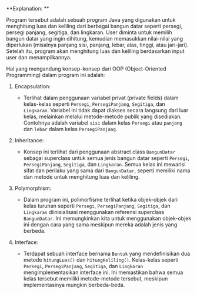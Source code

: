 **Explanation: **

Program tersebut adalah sebuah program Java yang digunakan untuk menghitung luas dan keliling dari berbagai bangun datar seperti persegi, persegi panjang, segitiga, dan lingkaran. User diminta untuk memilih bangun datar yang ingin dihitung, kemudian memasukkan nilai-nilai yang diperlukan (misalnya panjang sisi, panjang, lebar, alas, tinggi, atau jari-jari). Setelah itu, program akan menghitung luas dan keliling berdasarkan input user dan menampilkannya.

Hal yang mengandung konsep-konsep dari OOP (Object-Oriented Programming) dalam program ini adalah:

1. Encapsulation: 
   - Terlihat dalam penggunaan variabel privat (private fields) dalam kelas-kelas seperti `Persegi`, `PersegiPanjang`, `Segitiga`, dan `Lingkaran`. Variabel ini tidak dapat diakses secara langsung dari luar kelas, melainkan melalui metode-metode publik yang disediakan. Contohnya adalah variabel `sisi` dalam kelas `Persegi` atau `panjang` dan `lebar` dalam kelas `PersegiPanjang`.

2. Inheritance:
   - Konsep ini terlihat dari penggunaan abstract class `BangunDatar` sebagai superclass untuk semua jenis bangun datar seperti `Persegi`, `PersegiPanjang`, `Segitiga`, dan `Lingkaran`. Semua kelas ini mewarisi sifat dan perilaku yang sama dari `BangunDatar`, seperti memiliki nama dan metode untuk menghitung luas dan keliling.

3. Polymorphism:
   - Dalam program ini, polimorfisme terlihat ketika objek-objek dari kelas turunan seperti `Persegi`, `PersegiPanjang`, `Segitiga`, dan `Lingkaran` diinisialisasi menggunakan referensi superclass `BangunDatar`. Ini memungkinkan kita untuk menggunakan objek-objek ini dengan cara yang sama meskipun mereka adalah jenis yang berbeda.

4. Interface:
   - Terdapat sebuah interface bernama `Bentuk` yang mendefinisikan dua metode `hitungLuas()` dan `hitungKeliling()`. Kelas-kelas seperti `Persegi`, `PersegiPanjang`, `Segitiga`, dan `Lingkaran` mengimplementasikan interface ini. Ini memastikan bahwa semua kelas tersebut memiliki metode-metode tersebut, meskipun implementasinya mungkin berbeda-beda.

